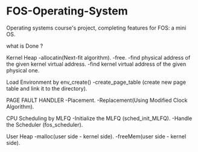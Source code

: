 # FOS-Operating-System
Operating systems course's project, completing features for FOS: a mini OS.

what is Done ?

Kernel Heap
-allocatin(Next-fit algorithm).
-free.
-find physical address of the given kernel virtual address.
-find kernel virtual address of the given physical one.

Load Environment by env_create()
-create_page_table (create new page table and link it to the directory).

PAGE FAULT HANDLER
-Placement.
-Replacement(Using Modified Clock Algorithm).

CPU Scheduling by MLFQ
-Initialize the MLFQ (sched_init_MLFQ).
-Handle the Scheduler (fos_scheduler).

User Heap
-malloc(user side - kernel side).
-freeMem(user side - kernel side).
